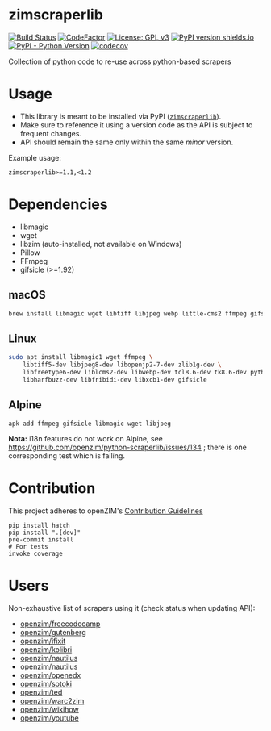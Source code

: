 zimscraperlib
=============

[![Build Status](https://github.com/openzim/python-scraperlib/workflows/CI/badge.svg?query=branch%3Amain)](https://github.com/openzim/python-scraperlib/actions?query=branch%3Amain)
[![CodeFactor](https://www.codefactor.io/repository/github/openzim/python-scraperlib/badge)](https://www.codefactor.io/repository/github/openzim/python-scraperlib)
[![License: GPL v3](https://img.shields.io/badge/License-GPLv3-blue.svg)](https://www.gnu.org/licenses/gpl-3.0)
[![PyPI version shields.io](https://img.shields.io/pypi/v/zimscraperlib.svg)](https://pypi.org/project/zimscraperlib/)
[![PyPI - Python Version](https://img.shields.io/pypi/pyversions/zimscraperlib.svg)](https://pypi.org/project/zimscraperlib)
[![codecov](https://codecov.io/gh/openzim/python-scraperlib/branch/master/graph/badge.svg)](https://codecov.io/gh/openzim/python-scraperlib)

Collection of python code to re-use across python-based scrapers

# Usage

* This library is meant to be installed via PyPI ([`zimscraperlib`](https://pypi.org/project/zimscraperlib/)).
* Make sure to reference it using a version code as the API is subject to frequent changes.
* API should remain the same only within the same *minor* version.

Example usage:

``` pip
zimscraperlib>=1.1,<1.2
```

# Dependencies

* libmagic
* wget
* libzim (auto-installed, not available on Windows)
* Pillow
* FFmpeg
* gifsicle (>=1.92)

## macOS

```sh
brew install libmagic wget libtiff libjpeg webp little-cms2 ffmpeg gifsicle
```

## Linux

```sh
sudo apt install libmagic1 wget ffmpeg \
    libtiff5-dev libjpeg8-dev libopenjp2-7-dev zlib1g-dev \
    libfreetype6-dev liblcms2-dev libwebp-dev tcl8.6-dev tk8.6-dev python3-tk \
    libharfbuzz-dev libfribidi-dev libxcb1-dev gifsicle
```

## Alpine
```
apk add ffmpeg gifsicle libmagic wget libjpeg
```

**Nota:** i18n features do not work on Alpine, see https://github.com/openzim/python-scraperlib/issues/134 ; there is one corresponding test which is failing.

# Contribution

This project adheres to openZIM's [Contribution Guidelines](https://github.com/openzim/overview/wiki/Contributing)

```shell
pip install hatch
pip install ".[dev]"
pre-commit install
# For tests
invoke coverage
```

# Users

Non-exhaustive list of scrapers using it (check status when updating API):

* [openzim/freecodecamp](https://github.com/openzim/freecodecamp)
* [openzim/gutenberg](https://github.com/openzim/gutenberg)
* [openzim/ifixit](https://github.com/openzim/ifixit)
* [openzim/kolibri](https://github.com/openzim/kolibri)
* [openzim/nautilus](https://github.com/openzim/nautilus)
* [openzim/nautilus](https://github.com/openzim/nautilus)
* [openzim/openedx](https://github.com/openzim/openedx)
* [openzim/sotoki](https://github.com/openzim/sotoki)
* [openzim/ted](https://github.com/openzim/ted)
* [openzim/warc2zim](https://github.com/openzim/warc2zim)
* [openzim/wikihow](https://github.com/openzim/wikihow)
* [openzim/youtube](https://github.com/openzim/youtube)
